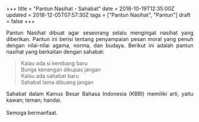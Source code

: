 +++
title = "Pantun Nasihat - Sahabat"
date = 2018-10-19T12:35:00Z
updated = 2018-12-05T07:57:30Z
tags = ["Pantun Nasihat", "Pantun"]
draft = false
+++

<div dir="ltr" style="text-align: left;" trbidi="on"><div style="text-align: justify;">Pantun Nasihat dibuat agar seseorang selalu mengingat nasihat yang diberikan. Pantun ini berisi tentang penyampaian pesan moral yang penuh dengan nilai-nilai agama, norma, dan budaya. Berikut ini adalah pantun nasihat yang berkaitan dengan sahabat:</div><blockquote class="tr_bq">Kalau ada si kembang baru<br />Bunga kenangan dikupas jangan<br />Kalau ada sahabat baru<br />Sahabat lama dibuang jangan</blockquote><div style="text-align: justify;">Sahabat dalam Kamus Besar Bahasa Indonesia (KBBI) memiliki arti, yaitu kawan; teman; handai.</div><div style="text-align: justify;"><br /></div><div style="text-align: justify;">Semoga bermanfaat.</div></div>

